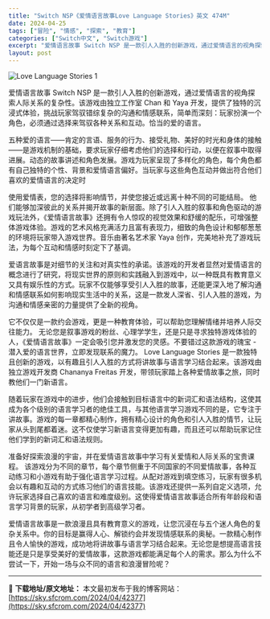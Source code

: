 ```yaml
---
title: "Switch NSP《爱情语言故事Love Language Stories》英文 474M"
date: 2024-04-25
tags: ["冒险", "情感", "探索", "教育"]
categories: ["Switch中文", "Switch游戏"]
excerpt: "爱情语言故事 Switch NSP 是一款引人入胜的创新游戏，通过爱情语言的视角探索人际关系的复杂性。该游戏由独立工作室 Chan 和 Yaya 开发，提供了独特的沉浸式体验，挑战玩家驾驭错综复杂的沟通和情感联系，简单而深刻：玩家扮演一个角色，必须通过选择来驾驭各种关系和互动。恰当的爱的语言。 五种&hellip;"
layout: post
---
```


<img class="aligncenter" src="https://sky.sfcrom.com/wp-content/uploads/2024/04/20240425111022-4927a.jpeg" alt="Love Language Stories 1" />

爱情语言故事 Switch NSP 是一款引人入胜的创新游戏，通过爱情语言的视角探索人际关系的复杂性。该游戏由独立工作室 Chan 和 Yaya 开发，提供了独特的沉浸式体验，挑战玩家驾驭错综复杂的沟通和情感联系，简单而深刻：玩家扮演一个角色，必须通过选择来驾驭各种关系和互动。恰当的爱的语言。

五种爱的语言——肯定的言语、服务的行为、接受礼物、美好的时光和身体的接触——是游戏机制的基础，要求玩家仔细考虑他们的选择和行动，以便在叙事中取得进展。动态的故事讲述和角色发展。游戏为玩家呈现了多样化的角色，每个角色都有自己独特的个性、背景和爱情语言偏好。当玩家与这些角色互动并做出符合他们喜欢的爱情语言的决定时

使用爱情表，您的选择将影响情节，并使您接近或远离十种不同的可能结局。
他们能够加深彼此的关系并揭开故事的新层面。除了引人入胜的叙事和角色驱动的游戏玩法外，《爱情语言故事》还拥有令人惊叹的视觉效果和舒缓的配乐，可增强整体游戏体验。游戏的艺术风格充满活力且富有表现力，细致的角色设计和郁郁葱葱的环境将玩家带入游戏世界。音乐由著名艺术家 Yaya 创作，完美地补充了游戏玩法，为每个互动和情感时刻定下了基调。

爱语言故事是对细节的关注和对真实性的承诺。该游戏的开发者显然对爱情语言的概念进行了研究，将现实世界的原则和实践融入到游戏中，以一种既具有教育意义又具有娱乐性的方式。玩家不仅能够享受引人入胜的故事，还能更深入地了解沟通和情感联系如何影响现实生活中的关系，这是一款发人深省、引人入胜的游戏，为沟通和情感亲密的力量提供了全新的视角。

它不仅仅是一款约会游戏，更是一种教育体验，可以帮助您理解情绪并培养人际交往能力。
无论您是叙事游戏的粉丝、心理学学生，还是只是寻求独特游戏体验的人，《爱情语言故事》一定会吸引您并激发您的灵感。不要错过这款游戏的瑰宝 - 潜入爱的语言世界，立即发现联系的魔力。 Love Language Stories 是一款独特且创新的游戏，以有趣且引人入胜的方式将讲故事与语言学习结合起来。该游戏由独立游戏开发商 Chananya Freitas 开发，带领玩家踏上各种爱情故事之旅，同时教他们一门新语言。

随着玩家在游戏中的进步，他们会接触到目标语言中的新词汇和语法结构，这使其成为各个级别的语言学习者的绝佳工具，与其他语言学习游戏不同的是，它专注于讲故事。游戏的每一章都精心制作，拥有精心设计的角色和引人入胜的情节，让玩家从头到尾都着迷。这不仅使学习新语言变得更加有趣，而且还可以帮助玩家记住他们学到的新词汇和语法规则。

准备好探索浪漫的宇宙，并在爱情语言故事中学习有关爱情和人际关系的宝贵课程。
该游戏分为不同的章节，每个章节侧重于不同国家的不同爱情故事，各种互动练习和小游戏有助于强化语言学习过程。从配对游戏到填空练习，玩家有很多机会以有趣和互动的方式练习他们的语言技能。该游戏还提供一系列自定义选项，允许玩家选择自己喜欢的语言和难度级别。这使得爱情语言故事适合所有年龄段和语言学习背景的玩家，从初学者到高级学习者。

爱情语言故事是一款浪漫且具有教育意义的游戏，让您沉浸在与五个迷人角色的复杂关系中。你的目标是赢得人心、解锁约会并发现情感联系的奥秘。一款精心制作且令人愉快的游戏，成功地将讲故事与语言学习结合起来。无论您是想提高语言技能还是只是享受美好的爱情故事，这款游戏都能满足每个人的需求。那么为什么不尝试一下，开始一场与众不同的语言和浪漫冒险呢？

---
📖 **下载地址/原文地址：** 本文最初发布于我的博客网站：[https://sky.sfcrom.com/2024/04/42377](https://sky.sfcrom.com/2024/04/42377)
